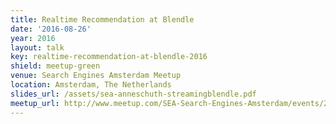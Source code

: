 ```yaml
---
title: Realtime Recommendation at Blendle
date: '2016-08-26'
year: 2016
layout: talk
key: realtime-recommendation-at-blendle-2016
shield: meetup-green
venue: Search Engines Amsterdam Meetup
location: Amsterdam, The Netherlands
slides_url: /assets/sea-anneschuth-streamingblendle.pdf
meetup_url: http://www.meetup.com/SEA-Search-Engines-Amsterdam/events/230808199/
---
```

